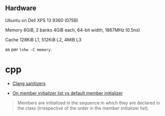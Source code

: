 ## Hardware

Ubuntu on Dell XPS 13 9360 (075B)

Memory 8GiB, 2 banks 4GiB each, 64-bit width, 1867MHz (0.5ns)

Cache 128KiB L1, 512KiB L2, 4MiB L3

as per `lshw -C memory`.

# cpp

- [Clang sanitizers](https://github.com/google/sanitizers)

- [On member initializer list vs default member initializer](https://stackoverflow.com/questions/36600187/whats-the-differences-between-member-initializer-list-and-default-member-initia)

>  Members are initialized in the sequence in which they are declared in the class (irrespective of the order in the member initializer list).


